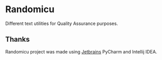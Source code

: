 # Randomicu

Different text utilities for Quality Assurance purposes.

## Thanks

Randomicu project was made using [Jetbrains](https://www.jetbrains.com/?from=RandomicuQAAPI) PyCharm and Intellij IDEA.
